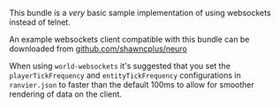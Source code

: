 This bundle is a _very_ basic sample implementation of using websockets instead of telnet.

An example websockets client compatible with this bundle can be downloaded from
[github.com/shawncplus/neuro](https://github.com/shawncplus/neuro)

When using `world-websockets` it's suggested that you set the `playerTickFrequency` and
`entityTickFrequency` configurations in `ranvier.json` to faster than the default 100ms to
allow for smoother rendering of data on the client.
